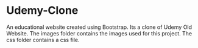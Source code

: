 # Udemy-Clone
An educational website created using Bootstrap. Its a clone of Udemy Old Website.
The images folder contains the images used for this project.
The css folder contains a css file. 
